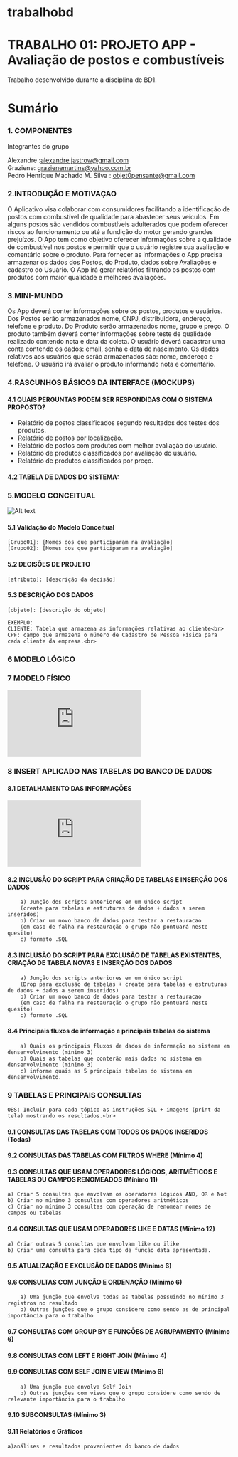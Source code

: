 # trabalhobd
# 

# TRABALHO 01:  PROJETO APP - Avaliação de postos e combustíveis
Trabalho desenvolvido durante a disciplina de BD1.

# Sumário

### 1. COMPONENTES<br>
Integrantes do grupo<br>

Alexandre :alexandre.jastrow@gmail.com<br>
Graziene: grazienemartins@yahoo.com.br<br>
Pedro Henrique Machado M. Silva : objet0pensante@gmail.com<br>

### 2.INTRODUÇÃO E MOTIVAÇAO<br>
O Aplicativo visa colaborar com consumidores facilitando a identificação de postos com combustível de qualidade para abastecer seus veículos.
Em alguns postos são vendidos combustíveis adulterados que podem oferecer riscos ao funcionamento ou até a fundição do motor gerando grandes prejuízos.
O App tem como objetivo oferecer informações sobre a qualidade de combustível nos postos e permitir que o usuário registre sua avaliação e comentário sobre o produto. Para fornecer as informações o App precisa armazenar os dados dos Postos, do Produto, dados sobre Avaliações e cadastro do Usuário. O App irá gerar relatórios filtrando os postos com produtos com maior qualidade e melhores avaliações.


### 3.MINI-MUNDO<br>

Os App deverá conter informações sobre os postos,  produtos e usuários. Dos Postos serão armazenados nome, CNPJ, distribuidora, endereço, telefone e produto. Do Produto serão armazenados nome, grupo e preço. O produto também deverá conter informações sobre teste de qualidade realizado contendo nota e data da coleta.   O usuário deverá cadastrar uma conta contendo os dados: email, senha e data de nascimento. Os dados relativos aos usuários que serão armazenados são: nome, endereço e telefone. O usuário irá avaliar o produto informando nota e comentário.

### 4.RASCUNHOS BÁSICOS DA INTERFACE (MOCKUPS)<br>


#### 4.1 QUAIS PERGUNTAS PODEM SER RESPONDIDAS COM O SISTEMA PROPOSTO?

* Relatório de postos classificados segundo resultados dos testes dos produtos.
* Relatório de postos por localização.
* Relatório de postos com produtos com melhor avaliação do usuário.
* Relatório de produtos classificados por avaliação do usuário.
* Relatório de produtos classificados por preço.
 
 
#### 4.2 TABELA DE DADOS DO SISTEMA:
    


### 5.MODELO CONCEITUAL<br>
            
![Alt text](https://github.com/TRABALHOBD1/trabalhobd/blob/master/MODELO_CONCEITUAL.jpg "Modelo Conceitual")

#### 5.1 Validação do Modelo Conceitual
    [Grupo01]: [Nomes dos que participaram na avaliação]
    [Grupo02]: [Nomes dos que participaram na avaliação]

#### 5.2 DECISÕES DE PROJETO
    [atributo]: [descrição da decisão]
    
    

#### 5.3 DESCRIÇÃO DOS DADOS 
    [objeto]: [descrição do objeto]
    
    EXEMPLO:
    CLIENTE: Tabela que armazena as informações relativas ao cliente<br>
    CPF: campo que armazena o número de Cadastro de Pessoa Física para cada cliente da empresa.<br>


### 6	MODELO LÓGICO<br>
       

### 7	MODELO FÍSICO<br>

![Alt text](https://github.com/TRABALHOBD1/trabalhobd/blob/master/cria_tabela.sql "Modelo Físico")

    
### 8	INSERT APLICADO NAS TABELAS DO BANCO DE DADOS<br>
#### 8.1 DETALHAMENTO DAS INFORMAÇÕES

![Alt text](https://github.com/TRABALHOBD1/PROJETO1/blob/master/inserts.sql "INSERTS")


#### 8.2 INCLUSÃO DO SCRIPT PARA CRIAÇÃO DE TABELAS E INSERÇÃO DOS DADOS
        a) Junção dos scripts anteriores em um único script 
        (create para tabelas e estruturas de dados + dados a serem inseridos)
        b) Criar um novo banco de dados para testar a restauracao 
        (em caso de falha na restauração o grupo não pontuará neste quesito)
        c) formato .SQL

#### 8.3 INCLUSÃO DO SCRIPT PARA EXCLUSÃO DE TABELAS EXISTENTES, CRIAÇÃO DE TABELA NOVAS E INSERÇÃO DOS DADOS
        a) Junção dos scripts anteriores em um único script
        (Drop para exclusão de tabelas + create para tabelas e estruturas de dados + dados a serem inseridos)
        b) Criar um novo banco de dados para testar a restauracao 
        (em caso de falha na restauração o grupo não pontuará neste quesito)
        c) formato .SQL


#### 8.4 Principais fluxos de informação e principais tabelas do sistema
        a) Quais os principais fluxos de dados de informação no sistema em densenvolvimento (mínimo 3)
        b) Quais as tabelas que conterão mais dados no sistema em densenvolvimento (mínimo 3)
        c) informe quais as 5 principais tabelas do sistema em densenvolvimento.



### 9	TABELAS E PRINCIPAIS CONSULTAS<br>
    OBS: Incluir para cada tópico as instruções SQL + imagens (print da tela) mostrando os resultados.<br>
#### 9.1	CONSULTAS DAS TABELAS COM TODOS OS DADOS INSERIDOS (Todas) <br>
#### 9.2	CONSULTAS DAS TABELAS COM FILTROS WHERE (Mínimo 4)<br>


#### 9.3	CONSULTAS QUE USAM OPERADORES LÓGICOS, ARITMÉTICOS E TABELAS OU CAMPOS RENOMEADOS (Mínimo 11)
    a) Criar 5 consultas que envolvam os operadores lógicos AND, OR e Not
    b) Criar no mínimo 3 consultas com operadores aritméticos 
    c) Criar no mínimo 3 consultas com operação de renomear nomes de campos ou tabelas

#### 9.4	CONSULTAS QUE USAM OPERADORES LIKE E DATAS (Mínimo 12) <br>
    a) Criar outras 5 consultas que envolvam like ou ilike
    b) Criar uma consulta para cada tipo de função data apresentada.

#### 9.5	ATUALIZAÇÃO E EXCLUSÃO DE DADOS (Mínimo 6)<br>




#### 9.6	CONSULTAS COM JUNÇÃO E ORDENAÇÃO (Mínimo 6)<br>
        a) Uma junção que envolva todas as tabelas possuindo no mínimo 3 registros no resultado
        b) Outras junções que o grupo considere como sendo as de principal importância para o trabalho


#### 9.7	CONSULTAS COM GROUP BY E FUNÇÕES DE AGRUPAMENTO (Mínimo 6)<br>
#### 9.8	CONSULTAS COM LEFT E RIGHT JOIN (Mínimo 4)<br>
#### 9.9	CONSULTAS COM SELF JOIN E VIEW (Mínimo 6)<br>
        a) Uma junção que envolva Self Join
        b) Outras junções com views que o grupo considere como sendo de relevante importância para o trabalho



#### 9.10	SUBCONSULTAS (Mínimo 3)<br>



#### 9.11 Relatórios e Gráficos 
    a)análises e resultados provenientes do banco de dados

